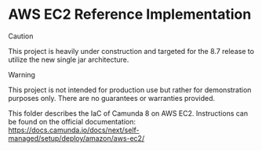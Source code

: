 # AWS EC2 Reference Implementation

> [!CAUTION]
> This project is heavily under construction and targeted for the 8.7 release to utilize the new single jar architecture.

> [!WARNING]
> This project is not intended for production use but rather for demonstration purposes only. There are no guarantees or warranties provided.

This folder describes the IaC of Camunda 8 on AWS EC2.
Instructions can be found on the official documentation: https://docs.camunda.io/docs/next/self-managed/setup/deploy/amazon/aws-ec2/
